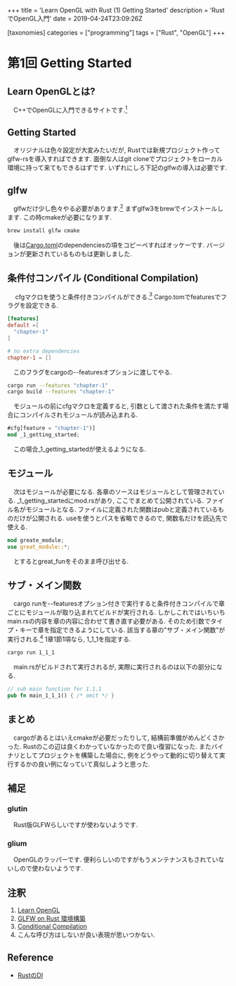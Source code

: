 +++
title = 'Learn OpenGL with Rust (1) Getting Started'
description =  'RustでOpenGL入門'
date = 2019-04-24T23:09:26Z

[taxonomies]
categories = ["programming"]
tags = ["Rust", "OpenGL"]
+++

# 第1回 Getting Started

## Learn OpenGLとは?

　C++でOpenGLに入門できるサイトです.[<sup>1</sup>](#com-1)

## Getting Started

　オリジナルは色々設定が大変みたいだが, Rustでは新規プロジェクト作ってglfw-rsを導入すればできます. 面倒な人はgit cloneでプロジェクトをローカル環境に持って来てもできるはずです. いずれにしろ下記のglfwの導入は必要です.

## glfw

　glfwだけ少し色々やる必要があります.[<sup>2</sup>](#com-2) まずglfw3をbrewでインストールします. この時cmakeが必要になります.

```rust
brew install glfw cmake
```

　後は[Cargo.toml](https://github.com/bwasty/learn-opengl-rs/blob/master/Cargo.toml)のdependenciesの項をコピーペすればオッケーです. バージョンが更新されているものもは更新しました.

## 条件付コンパイル (Conditional Compilation)

　 cfgマクロを使うと条件付きコンパイルができる.[<sup>3</sup>](#com-3) Cargo.tomでfeaturesでフラグを設定できる.

```toml
[features]
default =[
  "chapter-1"
]

# no extra dependencies
chapter-1 = []
```

　このフラグをcargoの--featuresオプションに渡してやる.

```sh
cargo run --features "chapter-1"
cargo build --features "chapter-1"
```

　モジュールの前にcfgマクロを定義すると, 引数として渡された条件を満たす場合にコンパイルされモジュールが読み込まれる.

```rust
#cfg[feature = "chapter-1")]
mod _1_getting_started;
```

　この場合_1_getting_startedが使えるようになる.


## モジュール

　次はモジュールが必要になる. 各章のソースはモジュールとして管理されている. \_1\_getting_startedにmod.rsがあり, ここでまとめて公開されている. ファイル名がモジュールとなる. ファイルに定義された関数はpubと定義されているものだけが公開される. useを使うとパスを省略できるので, 関数名だけを読込先で使える.

```rust
mod greate_module;
use great_module::*;
```

　とするとgreat_funをそのまま呼び出せる.
　

## サブ・メイン関数

　cargo runを--featuresオプション付きで実行すると条件付きコンパイルで章ごとにモジュールが取り込まれてビルドが実行される. しかしこれではいちいちmain.rsの内容を章の内容に合わせて書き直す必要がある. そのため引数でタイプ・キーで章を指定できるようにしている. 該当する章の"サブ・メイン関数"が実行される.[<sup>4</sup>](#com-4) 1章1節1項なら, 1\_1\_1を指定する.

  ```sh
  cargo run 1_1_1
  ```

　main.rsがビルドされて実行されるが, 実際に実行されるのは以下の部分になる.

  ```rust
  // sub main function for 1.1.1
  pub fn main_1_1_1() { /* omit */ }
  ```

## まとめ

　cargoがあるとはいえcmakeが必要だったりして, 結構前準備がめんどくさかった. Rustのこの辺は良くわかっていなかったので良い復習になった. またバイナリとしてプロジェクトを構築した場合に, 例をどうやって動的に切り替えて実行するかの良い例になっていて真似しようと思った.

## 補足

### glutin

　Rust版GLFWらしいですが使わないようです.

### glium

　OpenGLのラッパーです. 便利らしいのですがもうメンテナンスもされていないしので使わないようです.

## 注釈
1. <a href="com-1"></a> [Learn OpenGL](https://learnopengl.com/)
2. <a href="com-2"></a> [GLFW on Rust 環境構築](https://qiita.com/seibe/items/1c7388cfc216b29a8b75)
3. <a href="com-3"></a> [Conditional Compilation](https://doc.rust-lang.org/1.30.0/book/first-edition/conditional-compilation.html)
4. <a href="com-4"></a> こんな呼び方はしないが良い表現が思いつかない.


## Reference 
+ [RustのDI](https://keens.github.io/blog/2017/12/01/rustnodi/)
